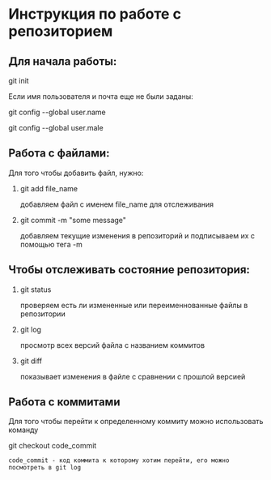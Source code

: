 # Инструкция по работе с репозиторием

## Для начала работы:
git init

Если имя пользователя и почта еще не были заданы:

git config --global user.name 

git config --global user.male 

## Работа с файлами:
Для того чтобы добавить файл, нужно: 
1. git add file_name
    
    добавляем файл с именем file_name для отслеживания 
2. git commit -m "some message"

    добавляем текущие изменения в репозиторий и подписываем их с помощью тега -m 

## Чтобы отслеживать состояние репозитория:

1. git status

    проверяем есть ли измененные или переименнованные файлы в репозитории
2. git log 

    просмотр всех версий файла с названием коммитов
3. git diff 

    показывает изменения в файле с сравнении с прошлой версией

## Работа с коммитами 
Для того чтобы перейти к определенному коммиту можно использовать команду 

git checkout code_commit 
    
    code_commit - код коммита к которому хотим перейти, его можно посмотреть в git log 


